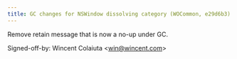 ```yaml
---
title: GC changes for NSWindow dissolving category (WOCommon, e29d6b3)
---
```


Remove retain message that is now a no-up under GC.

Signed-off-by: Wincent Colaiuta &lt;win@wincent.com&gt;
